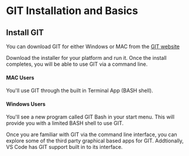 # GIT Installation and Basics

## Install GIT

You can download GIT for either Windows or MAC from the [GIT website](https://git-scm.com/downloads)

Download the installer for your platform and run it. Once the install completes, you will be able to use GIT via a command line.

#### MAC Users
You'll use GIT through the built in Terminal App (BASH shell).

#### Windows Users
You'll see a new program called GIT Bash in your start menu. This will provide you with a limited BASH shell to use GIT.

Once you are familiar with GIT via the command line interface, you can explore some of the third party graphical based apps for GIT. Addtionally, VS Code has GIT support built in to its interface.

